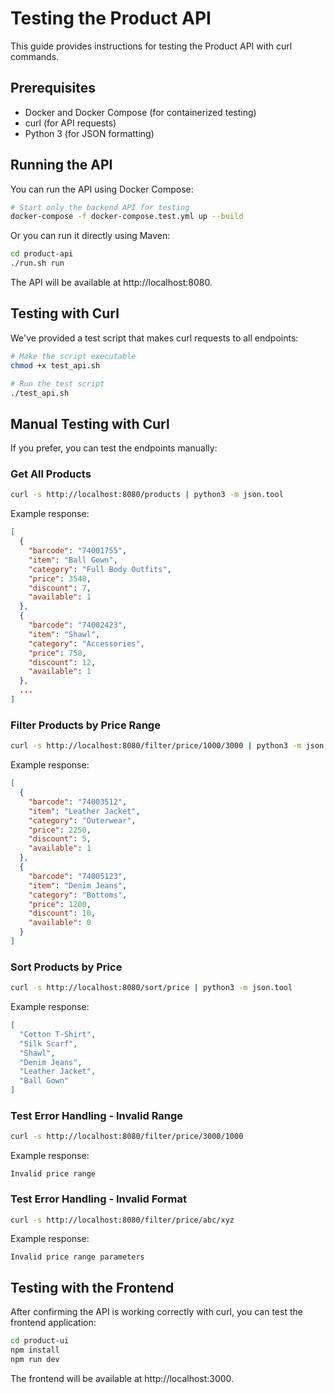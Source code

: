 # Testing the Product API

This guide provides instructions for testing the Product API with curl commands.

## Prerequisites

- Docker and Docker Compose (for containerized testing)
- curl (for API requests)
- Python 3 (for JSON formatting)

## Running the API

You can run the API using Docker Compose:

```bash
# Start only the backend API for testing
docker-compose -f docker-compose.test.yml up --build
```

Or you can run it directly using Maven:

```bash
cd product-api
./run.sh run
```

The API will be available at http://localhost:8080.

## Testing with Curl

We've provided a test script that makes curl requests to all endpoints:

```bash
# Make the script executable
chmod +x test_api.sh

# Run the test script
./test_api.sh
```

## Manual Testing with Curl

If you prefer, you can test the endpoints manually:

### Get All Products

```bash
curl -s http://localhost:8080/products | python3 -m json.tool
```

Example response:

```json
[
  {
    "barcode": "74001755",
    "item": "Ball Gown",
    "category": "Full Body Outfits",
    "price": 3548,
    "discount": 7,
    "available": 1
  },
  {
    "barcode": "74002423",
    "item": "Shawl",
    "category": "Accessories",
    "price": 758,
    "discount": 12,
    "available": 1
  },
  ...
]
```

### Filter Products by Price Range

```bash
curl -s http://localhost:8080/filter/price/1000/3000 | python3 -m json.tool
```

Example response:

```json
[
  {
    "barcode": "74003512",
    "item": "Leather Jacket",
    "category": "Outerwear",
    "price": 2250,
    "discount": 5,
    "available": 1
  },
  {
    "barcode": "74005123",
    "item": "Denim Jeans",
    "category": "Bottoms",
    "price": 1200,
    "discount": 10,
    "available": 0
  }
]
```

### Sort Products by Price

```bash
curl -s http://localhost:8080/sort/price | python3 -m json.tool
```

Example response:

```json
[
  "Cotton T-Shirt",
  "Silk Scarf",
  "Shawl",
  "Denim Jeans",
  "Leather Jacket",
  "Ball Gown"
]
```

### Test Error Handling - Invalid Range

```bash
curl -s http://localhost:8080/filter/price/3000/1000
```

Example response:

```
Invalid price range
```

### Test Error Handling - Invalid Format

```bash
curl -s http://localhost:8080/filter/price/abc/xyz
```

Example response:

```
Invalid price range parameters
```

## Testing with the Frontend

After confirming the API is working correctly with curl, you can test the frontend application:

```bash
cd product-ui
npm install
npm run dev
```

The frontend will be available at http://localhost:3000.
